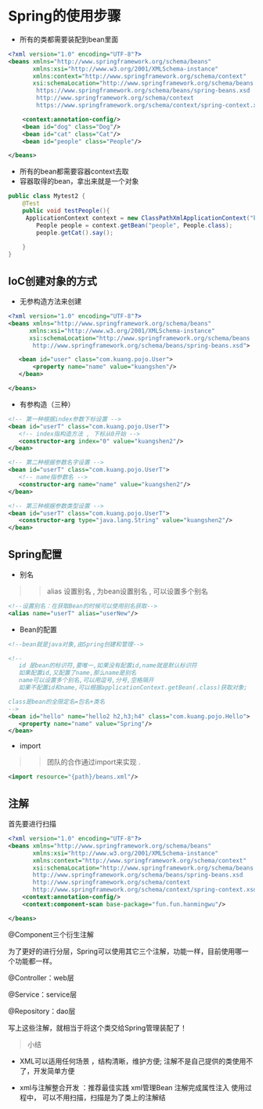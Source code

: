# Spring的使用步骤
* 所有的类都需要装配到bean里面
```xml
<?xml version="1.0" encoding="UTF-8"?>
<beans xmlns="http://www.springframework.org/schema/beans"
       xmlns:xsi="http://www.w3.org/2001/XMLSchema-instance"
       xmlns:context="http://www.springframework.org/schema/context"
       xsi:schemaLocation="http://www.springframework.org/schema/beans
        https://www.springframework.org/schema/beans/spring-beans.xsd
        http://www.springframework.org/schema/context
        https://www.springframework.org/schema/context/spring-context.xsd">

    <context:annotation-config/>
    <bean id="dog" class="Dog"/>
    <bean id="cat" class="Cat"/>
    <bean id="people" class="People"/>

</beans>
```
* 所有的bean都需要容器context去取
* 容器取得的bean，拿出来就是一个对象
```java
public class Mytest2 {
    @Test
    public void testPeople(){
     ApplicationContext context = new ClassPathXmlApplicationContext("beans.xml");
        People people = context.getBean("people", People.class);
        people.getCat().say();
        
    }
}
```
## IoC创建对象的方式
* 无参构造方法来创建
```xml
<?xml version="1.0" encoding="UTF-8"?>
<beans xmlns="http://www.springframework.org/schema/beans"
      xmlns:xsi="http://www.w3.org/2001/XMLSchema-instance"
      xsi:schemaLocation="http://www.springframework.org/schema/beans
       http://www.springframework.org/schema/beans/spring-beans.xsd">

   <bean id="user" class="com.kuang.pojo.User">
       <property name="name" value="kuangshen"/>
   </bean>

</beans>
```
* 有参构造（三种）
```xml
<!-- 第一种根据index参数下标设置 -->
<bean id="userT" class="com.kuang.pojo.UserT">
   <!-- index指构造方法 , 下标从0开始 -->
   <constructor-arg index="0" value="kuangshen2"/>
</bean>
```
```xml
<!-- 第二种根据参数名字设置 -->
<bean id="userT" class="com.kuang.pojo.UserT">
   <!-- name指参数名 -->
   <constructor-arg name="name" value="kuangshen2"/>
</bean>
```
```xml
<!-- 第三种根据参数类型设置 -->
<bean id="userT" class="com.kuang.pojo.UserT">
   <constructor-arg type="java.lang.String" value="kuangshen2"/>
</bean>
```
## Spring配置
* 别名
>>alias 设置别名 , 为bean设置别名 , 可以设置多个别名
```xml
<!--设置别名：在获取Bean的时候可以使用别名获取-->
<alias name="userT" alias="userNew"/>
```


* Bean的配置
```xml
<!--bean就是java对象,由Spring创建和管理-->

<!--
   id 是bean的标识符,要唯一,如果没有配置id,name就是默认标识符
   如果配置id,又配置了name,那么name是别名
   name可以设置多个别名,可以用逗号,分号,空格隔开
   如果不配置id和name,可以根据applicationContext.getBean(.class)获取对象;

class是bean的全限定名=包名+类名
-->
<bean id="hello" name="hello2 h2,h3;h4" class="com.kuang.pojo.Hello">
   <property name="name" value="Spring"/>
</bean>
```


* import
>>团队的合作通过import来实现 .
```xml
<import resource="{path}/beans.xml"/>
```
## 注解
首先要进行扫描
```xml
<?xml version="1.0" encoding="UTF-8"?>
<beans xmlns="http://www.springframework.org/schema/beans"
       xmlns:xsi="http://www.w3.org/2001/XMLSchema-instance"
       xmlns:context="http://www.springframework.org/schema/context"
       xsi:schemaLocation="http://www.springframework.org/schema/beans
       http://www.springframework.org/schema/beans/spring-beans.xsd
       http://www.springframework.org/schema/context
       http://www.springframework.org/schema/context/spring-context.xsd">
    <context:annotation-config/>
    <context:component-scan base-package="fun.fun.hanmingwu"/>

</beans>
```
@Component三个衍生注解

为了更好的进行分层，Spring可以使用其它三个注解，功能一样，目前使用哪一个功能都一样。

@Controller：web层

@Service：service层

@Repository：dao层

写上这些注解，就相当于将这个类交给Spring管理装配了！
>小结
   * XML可以适用任何场景 ，结构清晰，维护方便;
   注解不是自己提供的类使用不了，开发简单方便
    
   * xml与注解整合开发 ：推荐最佳实践
    xml管理Bean
    注解完成属性注入
    使用过程中， 可以不用扫描，扫描是为了类上的注解结

